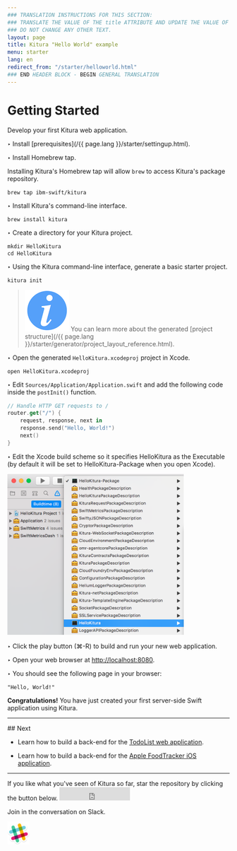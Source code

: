 ```yaml
---
### TRANSLATION INSTRUCTIONS FOR THIS SECTION:
### TRANSLATE THE VALUE OF THE title ATTRIBUTE AND UPDATE THE VALUE OF THE lang ATTRIBUTE.
### DO NOT CHANGE ANY OTHER TEXT.
layout: page
title: Kitura "Hello World" example
menu: starter
lang: en
redirect_from: "/starter/helloworld.html"
### END HEADER BLOCK - BEGIN GENERAL TRANSLATION
---
```

[info]: ../../assets/info-blue.png
[tip]: ../../assets/lightbulb-yellow.png
[warning]: ../../assets/warning-red.png

<div class="titleBlock">
	<h1>Getting Started</h1>
	<p>Develop your first Kitura web application.</p>
</div>

<span class="arrow">&#8227;</span> Install [prerequisites](/{{ page.lang }}/starter/settingup.html).

<span class="arrow">&#8227;</span> Install Homebrew tap.

Installing Kitura's Homebrew tap will allow ```brew``` to access Kitura's package repository.

```
brew tap ibm-swift/kitura
```

<span class="arrow">&#8227;</span> Install Kitura's command-line interface.

```
brew install kitura
```

<span class="arrow">&#8227;</span> Create a directory for your Kitura project.

```
mkdir HelloKitura
cd HelloKitura
```

<span class="arrow">&#8227;</span> Using the Kitura command-line interface, generate a basic starter project.

```
kitura init
```

> ![info] You can learn more about the generated [project structure](/{{ page.lang }}/starter/generator/project_layout_reference.html).

<span class="arrow">&#8227;</span> Open the generated `HelloKitura.xcodeproj` project in Xcode.

```
open HelloKitura.xcodeproj
```


<span class="arrow">&#8227;</span> Edit `Sources/Application/Application.swift` and add the following code inside the `postInit()` function.

```swift
// Handle HTTP GET requests to /
router.get("/") {
    request, response, next in
    response.send("Hello, World!")
    next()
}
```

<span class="arrow">&#8227;</span> Edit the Xcode build scheme so it specifies HelloKitura as the Executable (by default it will be set to HelloKitura-Package when you open Xcode).

<img src="../../assets/Edit_Xcode_Build_Schema.png" alt="EditXcodeBuildSchema" width="400" style="max-width:100%"/>

<span class="arrow">&#8227;</span> Click the play button (&#8984;-R) to build and run your new web application.

<span class="arrow">&#8227;</span> Open your web browser at [http://localhost:8080](http://localhost:8080).

<span class="arrow">&#8227;</span> You should see the following page in your browser:

```
"Hello, World!"
```

<b>Congratulations!</b> You have just created your first server-side Swift application using Kitura.

<hr>
## Next

* Learn how to build a back-end for the [TodoList web application](https://github.com/IBM/ToDoBackend).

* Learn how to build a back-end for the [Apple FoodTracker iOS application](https://github.com/IBM/FoodTrackerBackend).

<hr>
If you like what you've seen of Kitura so far, star the repository by clicking the button below.

<iframe src="https://ghbtns.com/github-btn.html?user=IBM-Swift&repo=Kitura&type=star&count=true&size=large" frameborder="0" scrolling="0" width="160px" height="30px"></iframe>

Join in the conversation on Slack.

<a rel="nofollow" href="http://kitura-slack.mybluemix.net/">
<img src="../../assets/slack.png" alt="Slack" width="50"/>
</a>
